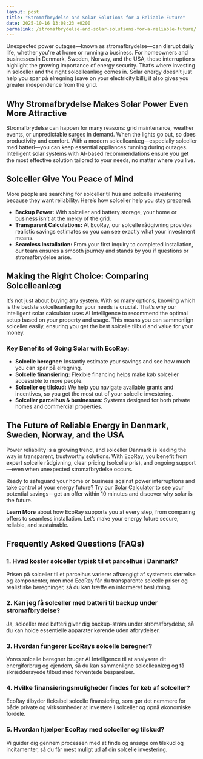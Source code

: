 ```yaml
---
layout: post
title: "Stromafbrydelse and Solar Solutions for a Reliable Future"
date: 2025-10-16 13:08:23 +0200
permalink: /stromafbrydelse-and-solar-solutions-for-a-reliable-future/
---
```

Unexpected power outages—known as stromafbrydelse—can disrupt daily life, whether you're at home or running a business. For homeowners and businesses in Denmark, Sweden, Norway, and the USA, these interruptions highlight the growing importance of energy security. That’s where investing in solceller and the right solcelleanlæg comes in. Solar energy doesn’t just help you spar på elregning (save on your electricity bill); it also gives you greater independence from the grid.

## Why Stromafbrydelse Makes Solar Power Even More Attractive

Stromafbrydelse can happen for many reasons: grid maintenance, weather events, or unpredictable surges in demand. When the lights go out, so does productivity and comfort. With a modern solcelleanlæg—especially solceller med batteri—you can keep essential appliances running during outages. Intelligent solar systems with AI-based recommendations ensure you get the most effective solution tailored to your needs, no matter where you live.

## Solceller Give You Peace of Mind

More people are searching for solceller til hus and solcelle investering because they want reliability. Here’s how solceller help you stay prepared:

- **Backup Power:** With solceller and battery storage, your home or business isn’t at the mercy of the grid.
- **Transparent Calculations:** At EcoRay, our solcelle rådgivning provides realistic savings estimates so you can see exactly what your investment means.
- **Seamless Installation:** From your first inquiry to completed installation, our team ensures a smooth journey and stands by you if questions or stromafbrydelse arise.

## Making the Right Choice: Comparing Solcelleanlæg

It’s not just about buying any system. With so many options, knowing which is the bedste solcelleanlæg for your needs is crucial. That’s why our intelligent solar calculator uses AI Intelligence to recommend the optimal setup based on your property and usage. This means you can sammenlign solceller easily, ensuring you get the best solcelle tilbud and value for your money.

### Key Benefits of Going Solar with EcoRay:

- **Solcelle beregner:** Instantly estimate your savings and see how much you can spar på elregning.
- **Solcelle finansiering:** Flexible financing helps make køb solceller accessible to more people.
- **Solceller og tilskud:** We help you navigate available grants and incentives, so you get the most out of your solcelle investering.
- **Solceller parcelhus & businesses:** Systems designed for both private homes and commercial properties.

## The Future of Reliable Energy in Denmark, Sweden, Norway, and the USA

Power reliability is a growing trend, and solceller Danmark is leading the way in transparent, trustworthy solutions. With EcoRay, you benefit from expert solcelle rådgivning, clear pricing (solcelle pris), and ongoing support—even when unexpected stromafbrydelse occurs.

Ready to safeguard your home or business against power interruptions and take control of your energy future? Try our [Solar Calculator](https://ecoray.dk/en/calculator) to see your potential savings—get an offer within 10 minutes and discover why solar is the future.

**Learn More** about how EcoRay supports you at every step, from comparing offers to seamless installation. Let’s make your energy future secure, reliable, and sustainable.

## Frequently Asked Questions (FAQs)

### 1. Hvad koster solceller typisk til et parcelhus i Danmark?
Prisen på solceller til et parcelhus varierer afhængigt af systemets størrelse og komponenter, men med EcoRay får du transparente solcelle priser og realistiske beregninger, så du kan træffe en informeret beslutning.

### 2. Kan jeg få solceller med batteri til backup under stromafbrydelse?
Ja, solceller med batteri giver dig backup-strøm under stromafbrydelse, så du kan holde essentielle apparater kørende uden afbrydelser.

### 3. Hvordan fungerer EcoRays solcelle beregner?
Vores solcelle beregner bruger AI Intelligence til at analysere dit energiforbrug og ejendom, så du kan sammenligne solcelleanlæg og få skræddersyede tilbud med forventede besparelser.

### 4. Hvilke finansieringsmuligheder findes for køb af solceller?
EcoRay tilbyder fleksibel solcelle finansiering, som gør det nemmere for både private og virksomheder at investere i solceller og opnå økonomiske fordele.

### 5. Hvordan hjælper EcoRay med solceller og tilskud?
Vi guider dig gennem processen med at finde og ansøge om tilskud og incitamenter, så du får mest muligt ud af din solcelle investering.

<script type="application/ld+json">
{
  "@context": "https://schema.org",
  "@type": "BlogPosting",
  "headline": "Stromafbrydelse and Solar Solutions for a Reliable Future",
  "description": "Exploring how stromafbrydelse affects homeowners and businesses in Denmark, Sweden, Norway, and the USA, and how solceller and solcelleanlæg provide reliable, AI-driven solar solutions.",
  "author": {
    "@type": "Person",
    "name": "EcoRay",
    "description": "We act as your advisor - or “advocate” - throughout the process, always representing your interests. Using transparent calculations, realistic savings estimates, and AI-based system recommendations, we help you make an informed decision."
  },
  "publisher": {
    "@type": "Organization",
    "name": "EcoRay",
    "logo": {
      "@type": "ImageObject",
      "url": "https://ecoray.dk/logo.png"
    }
  },
  "datePublished": "2024-06-01",
  "mainEntityOfPage": {
    "@type": "WebPage",
    "@id": "https://ecoray.dk/blog/stromafbrydelse-and-solar-solutions"
  }
}
</script>

<script type="application/ld+json">
{
  "@context": "https://schema.org",
  "@type": "FAQPage",
  "mainEntity": [
    {
      "@type": "Question",
      "name": "Hvad koster solceller typisk til et parcelhus i Danmark?",
      "acceptedAnswer": {
        "@type": "Answer",
        "text": "Prisen på solceller til et parcelhus varierer afhængigt af systemets størrelse og komponenter, men med EcoRay får du transparente solcelle priser og realistiske beregninger, så du kan træffe en informeret beslutning."
      }
    },
    {
      "@type": "Question",
      "name": "Kan jeg få solceller med batteri til backup under stromafbrydelse?",
      "acceptedAnswer": {
        "@type": "Answer",
        "text": "Ja, solceller med batteri giver dig backup-strøm under stromafbrydelse, så du kan holde essentielle apparater kørende uden afbrydelser."
      }
    },
    {
      "@type": "Question",
      "name": "Hvordan fungerer EcoRays solcelle beregner?",
      "acceptedAnswer": {
        "@type": "Answer",
        "text": "Vores solcelle beregner bruger AI Intelligence til at analysere dit energiforbrug og ejendom, så du kan sammenligne solcelleanlæg og få skræddersyede tilbud med forventede besparelser."
      }
    },
    {
      "@type": "Question",
      "name": "Hvilke finansieringsmuligheder findes for køb af solceller?",
      "acceptedAnswer": {
        "@type": "Answer",
        "text": "EcoRay tilbyder fleksibel solcelle finansiering, som gør det nemmere for både private og virksomheder at investere i solceller og opnå økonomiske fordele."
      }
    },
    {
      "@type": "Question",
      "name": "Hvordan hjælper EcoRay med solceller og tilskud?",
      "acceptedAnswer": {
        "@type": "Answer",
        "text": "Vi guider dig gennem processen med at finde og ansøge om tilskud og incitamenter, så du får mest muligt ud af din solcelle investering."
      }
    }
  ]
}
</script>